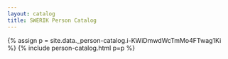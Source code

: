```yaml
---
layout: catalog
title: SWERIK Person Catalog
---
```

{% assign p = site.data._person-catalog.i-KWiDmwdWcTmMo4FTwag1Ki %}
{% include person-catalog.html p=p %}

